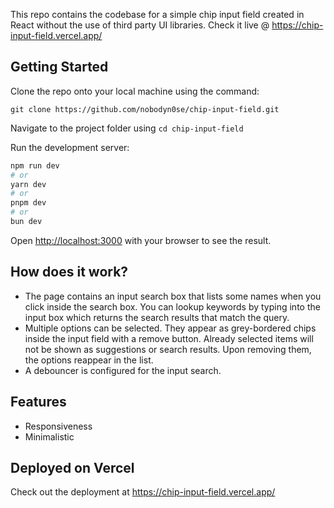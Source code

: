 This repo contains the codebase for a simple chip input field created in React without the use of third party UI libraries. Check it live @ https://chip-input-field.vercel.app/

## Getting Started

Clone the repo onto your local machine using the command:
```
git clone https://github.com/nobodyn0se/chip-input-field.git
```
Navigate to the project folder using ```cd chip-input-field```

Run the development server:

```bash
npm run dev
# or
yarn dev
# or
pnpm dev
# or
bun dev
```

Open [http://localhost:3000](http://localhost:3000) with your browser to see the result.

## How does it work?

- The page contains an input search box that lists some names when you click inside the search box. You can lookup keywords by typing into the input box which returns the search results that match the query.
- Multiple options can be selected. They appear as grey-bordered chips inside the input field with a remove button. Already selected items will not be shown as suggestions or search results. Upon removing them, the options reappear in the list.
- A debouncer is configured for the input search.

## Features
- Responsiveness
- Minimalistic

## Deployed on Vercel

Check out the deployment at https://chip-input-field.vercel.app/
